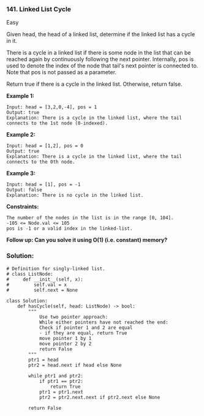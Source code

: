 ### 141. Linked List Cycle
Easy

Given head, the head of a linked list, determine if the linked list has a cycle in it.

There is a cycle in a linked list if there is some node in the list that can be reached again by continuously following the next pointer. Internally, pos is used to denote the index of the node that tail's next pointer is connected to. Note that pos is not passed as a parameter.

Return true if there is a cycle in the linked list. Otherwise, return false. 

**Example 1:**
```
Input: head = [3,2,0,-4], pos = 1
Output: true
Explanation: There is a cycle in the linked list, where the tail connects to the 1st node (0-indexed).
```

**Example 2:**
```
Input: head = [1,2], pos = 0
Output: true
Explanation: There is a cycle in the linked list, where the tail connects to the 0th node.
```

**Example 3:**
```
Input: head = [1], pos = -1
Output: false
Explanation: There is no cycle in the linked list.
``` 

**Constraints:**
```
The number of the nodes in the list is in the range [0, 104].
-105 <= Node.val <= 105
pos is -1 or a valid index in the linked-list.
``` 

**Follow up: Can you solve it using O(1) (i.e. constant) memory?**

### Solution:
```
# Definition for singly-linked list.
# class ListNode:
#     def __init__(self, x):
#         self.val = x
#         self.next = None

class Solution:
    def hasCycle(self, head: ListNode) -> bool:
        """
            Use two pointer approach:
            While either pointers have not reached the end:
            Check if pointer 1 and 2 are equal
            - if they are equal, return True
            move pointer 1 by 1
            move pointer 2 by 2
            return False
        """
        ptr1 = head
        ptr2 = head.next if head else None
        
        while ptr1 and ptr2:
            if ptr1 == ptr2:
                return True
            ptr1 = ptr1.next
            ptr2 = ptr2.next.next if ptr2.next else None
        
        return False
        
        
```
